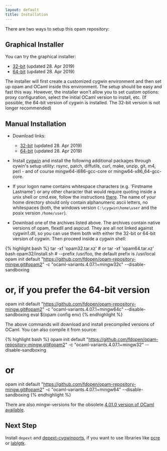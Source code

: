 ```yaml
---
layout: default
title: Installation
---
```


There are two ways to setup this opam repository:

## Graphical Installer

You can try the graphical installer:

* [32-bit](https://github.com/fdopen/opam-repository-mingw/releases/download/0.0.0.2/OCaml32.exe)
  (updated 28. Apr 2019)
* [64-bit](https://github.com/fdopen/opam-repository-mingw/releases/download/0.0.0.2/OCaml64.exe)
  (updated 28. Apr 2019)

The installer will first create a customized cygwin environment and
then set up opam and OCaml inside this environment. The setup should
be easy and fast this way. However, the installer won't allow you to
set custom options: proxy configuration, select the initial OCaml
version to install, etc. (If possible, the 64-bit version of cygwin is
installed. The 32-bit version is not longer recommended)

## Manual Installation

* Download links:
  * [32-bit](https://github.com/fdopen/opam-repository-mingw/releases/download/0.0.0.2/opam32.tar.xz)
    (updated 28. Apr 2019)
  * [64-bit](https://github.com/fdopen/opam-repository-mingw/releases/download/0.0.0.2/opam64.tar.xz)
    (updated 28. Apr 2019)

* Install [cygwin](https://cygwin.com/) and install the following
  additional packages through cywin's setup utility: rsync, patch,
  diffutils, curl, make, unzip, git, m4, perl - and of course
  mingw64-i686-gcc-core or mingw64-x86_64-gcc-core.

* If your logon name contains whitespace characters (e.g. 'Firstname
  Lastname') or any other character that would require quoting inside
  a unix shell or cmd.exe, follow the instructions
  [there](https://www.cygwin.com/faq.html#faq.setup.name-with-space).
  The name of your home directory should only contain alphanumeric
  ascii letters, no whitespaces (both, the windows version
  `C:\cygwin\home\user` and the posix version `/home/user`).

* Download one of the archives listed above. The archives contain
  native versions of opam, flexdll and aspcud. They are all not linked
  against cygwin1.dll, so you can use them both with either the 32-bit
  or 64-bit version of cygwin. Then proceed inside a cygwin shell:

{% highlight bash %}
tar -xf 'opam32.tar.xz' # or tar -xf 'opam64.tar.xz'
bash opam32/install.sh  # --prefix /usr/foo, the default prefix is /usr/local
opam init default "https://github.com/fdopen/opam-repository-mingw.git#opam2" -c "ocaml-variants.4.07.1+mingw32c" --disable-sandboxing
# or, if you prefer the 64-bit version
opam init default "https://github.com/fdopen/opam-repository-mingw.git#opam2" -c "ocaml-variants.4.07.1+mingw64c" --disable-sandboxing
eval $(opam config env)
{% endhighlight %}

The above commands will download and install precompiled versions of
OCaml. You can also compile it from source: 

{% highlight bash %}
opam init default "https://github.com/fdopen/opam-repository-mingw.git#opam2" -c "ocaml-variants.4.07.1+mingw32" --disable-sandboxing
# or
opam init default "https://github.com/fdopen/opam-repository-mingw.git#opam2" -c "ocaml-variants.4.07.1+mingw64" --disable-sandboxing
{% endhighlight %}

There are also mingw-versions for the obsolete
[4.01.0 version of OCaml available](https://github.com/fdopen/opam-repository-mingw/tree/master/compilers/4.01.0).

## Next Step

Install `depext` and [depext-cygwinports](/opam-repository-mingw/depext-cygwin), if you want
to use libraries like [pcre](https://github.com/mmottl/pcre-ocaml) or
[lablgtk](http://lablgtk.forge.ocamlcore.org/).
